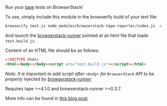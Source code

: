Run your [tape](https://github.com/substack/tape) tests on BrowserStack!

To use, simply include this module in the browserify build of your test file:

```sh
browserify test.js node_modules/browserstack-tape-reporter/index.js -o test.build.js
```

And launch the [browserstack-runner](https://github.com/browserstack/browserstack-runner) pointed at an html file that loads `test.build.js`.

Content of an HTML file should be as follows:

```html
<!DOCTYPE html>
<html><body></body><script src="test.build.js"></script></html>
```

_Note: It is important to add script after `<body>` for `BrowserStack` API to be properly injected by [browserstack-runner](https://github.com/browserstack/browserstack-runner)_

Requires tape >=4.1.0 and browserstack-runner >=0.3.7.

More info can be found in [this blog post](http://joshduff.com/#!/post/2015-08-automated-testing-with-tape-and-browserstack.md).
